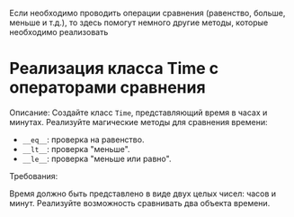 Если необходимо проводить операции сравнения (равенство, больше, меньше и т.д.), то здесь помогут немного другие методы, которые необходимо реализовать

# Реализация класса Time с операторами сравнения

Описание:
Создайте класс `Time`, представляющий время в часах и минутах. Реализуйте магические методы для сравнения времени:

* `__eq__`: проверка на равенство.
* `__lt__`: проверка "меньше".
* `__le__`: проверка "меньше или равно".

Требования:

Время должно быть представлено в виде двух целых чисел: часов и минут.
Реализуйте возможность сравнивать два объекта времени.

